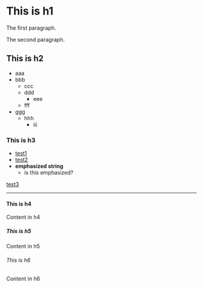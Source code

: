# This is h1

The first paragraph.

The second paragraph.

## This is h2

- aaa
- bbb
  - ccc
  - ddd
    - eee
  - fff
- ggg
  - hhh
    - iii

### This is h3

- [test1](http://test1.com)
- [test2](http://test2.com)
- **emphasized string**
  - is this emphasized?

[test3](http://test3.com)

---

#### This is h4

Content in h4

##### This is h5

Content in h5

###### This is h6

Content in h6
